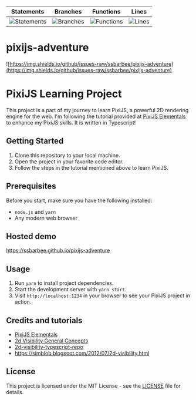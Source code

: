 | Statements                  | Branches                | Functions                 | Lines             |
| --------------------------- | ----------------------- | ------------------------- | ----------------- |
| ![Statements](https://img.shields.io/badge/statements-0.94%25-red.svg?style=flat) | ![Branches](https://img.shields.io/badge/branches-0%25-red.svg?style=flat) | ![Functions](https://img.shields.io/badge/functions-2.25%25-red.svg?style=flat) | ![Lines](https://img.shields.io/badge/lines-0.79%25-red.svg?style=flat) |

# pixijs-adventure

![https://img.shields.io/github/issues-raw/ssbarbee/pixijs-adventure](https://img.shields.io/github/issues-raw/ssbarbee/pixijs-adventure)

# PixiJS Learning Project

This project is a part of my journey to learn PixiJS, a powerful 2D rendering engine for the web. I'm following the tutorial provided at [PixiJS Elementals](https://www.pixijselementals.com) to enhance my PixiJS skills.
It is written in Typescript!

## Getting Started

1. Clone this repository to your local machine.
2. Open the project in your favorite code editor.
3. Follow the steps in the tutorial mentioned above to learn PixiJS.

## Prerequisites

Before you start, make sure you have the following installed:

- `node.js` and `yarn`
- Any modern web browser

## Hosted demo
https://ssbarbee.github.io/pixijs-adventure

## Usage

1. Run `yarn` to install project dependencies.
2. Start the development server with `yarn start`.
3. Visit `http://localhost:1234` in your browser to see your PixiJS project in action.

## Credits and tutorials

- [PixiJS Elementals](https://www.pixijselementals.com)
- [2d Visibility General Concepts](https://www.redblobgames.com/articles/visibility/)
- [2d-visibility-typescript-repo](https://github.com/Petah/2d-visibility/tree/master/src)
- https://simblob.blogspot.com/2012/07/2d-visibility.html

## License

This project is licensed under the MIT License - see the [LICENSE](LICENSE) file for details.
